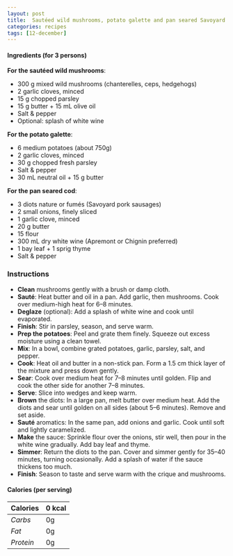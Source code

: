 ```yaml
---
layout: post
title:  Sautéed wild mushrooms, potato galette and pan seared Savoyard sausages in white wine sauce
categories: recipes
tags: [12-december]
---
```


#### Ingredients (for 3 persons)

**For the sautéed wild mushrooms**:
- 300 g mixed wild mushrooms (chanterelles, ceps, hedgehogs)
- 2 garlic cloves, minced
- 15 g chopped parsley
- 15 g butter + 15 mL olive oil
- Salt & pepper
- Optional: splash of white wine

**For the potato galette**:
- 6 medium potatoes (about 750g)
- 2 garlic cloves, minced
- 30 g chopped fresh parsley
- Salt & pepper
- 30 mL neutral oil + 15 g butter

**For the pan seared cod**:
- 3 diots nature or fumés (Savoyard pork sausages)
- 2 small onions, finely sliced
- 1 garlic clove, minced
- 20 g butter
- 15  flour
- 300 mL dry white wine (Apremont or Chignin preferred)
- 1 bay leaf + 1 sprig thyme
- Salt & pepper

### Instructions

- **Clean** mushrooms gently with a brush or damp cloth.
- **Sauté**: Heat butter and oil in a pan. Add garlic, then mushrooms. Cook over medium-high heat for 6–8 minutes.
- **Deglaze** (optional): Add a splash of white wine and cook until evaporated.
- **Finish**: Stir in parsley, season, and serve warm.
- **Prep the potatoes**: Peel and grate them finely. Squeeze out excess moisture using a clean towel.
- **Mix**: In a bowl, combine grated potatoes, garlic, parsley, salt, and pepper.
- **Cook**: Heat oil and butter in a non-stick pan. Form a 1.5 cm thick layer of the mixture and press down gently.
- **Sear**: Cook over medium heat for 7–8 minutes until golden. Flip and cook the other side for another 7–8 minutes.
- **Serve**: Slice into wedges and keep warm.
- **Brown** the diots: In a large pan, melt butter over medium heat. Add the diots and sear until golden on all sides (about 5–6 minutes). Remove and set aside.
- **Sauté** aromatics: In the same pan, add onions and garlic. Cook until soft and lightly caramelized.
- **Make** the sauce: Sprinkle flour over the onions, stir well, then pour in the white wine gradually. Add bay leaf and thyme.
- **Simmer**: Return the diots to the pan. Cover and simmer gently for 35–40 minutes, turning occasionally. Add a splash of water if the sauce thickens too much.
- **Finish**: Season to taste and serve warm with the crique and mushrooms.

#### Calories (per serving)

| **Calories** | 0 kcal |
| ----------- | ----------- |
| *Carbs* | 0g |
| *Fat* | 0g |
| *Protein* | 0g |